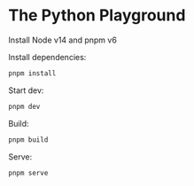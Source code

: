 # The Python Playground

Install Node v14 and pnpm v6

Install dependencies:

```sh
pnpm install
```

Start dev:

```sh
pnpm dev
```

Build:

```sh
pnpm build
```

Serve:

```sh
pnpm serve
```
